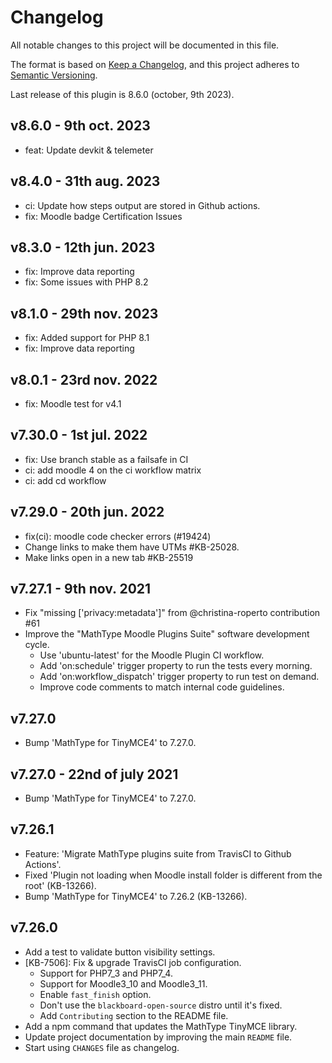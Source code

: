 # Changelog

All notable changes to this project will be documented in this file.

The format is based on [Keep a Changelog](https://keepachangelog.com/en/1.0.0/),
and this project adheres to [Semantic Versioning](https://semver.org/spec/v2.0.0.html).

Last release of this plugin is 8.6.0 (october, 9th 2023).

## v8.6.0 - 9th oct. 2023
- feat: Update devkit & telemeter

## v8.4.0 - 31th aug. 2023
- ci: Update how steps output are stored in Github actions.
- fix: Moodle badge Certification Issues

## v8.3.0 - 12th jun. 2023
- fix: Improve data reporting
- fix: Some issues with PHP 8.2

## v8.1.0 - 29th nov. 2023
- fix: Added support for PHP 8.1
- fix: Improve data reporting

## v8.0.1 - 23rd nov. 2022
- fix: Moodle test for v4.1

## v7.30.0 - 1st jul. 2022
- fix: Use branch stable as a failsafe in CI
- ci: add moodle 4 on the ci workflow matrix
- ci: add cd workflow

## v7.29.0 - 20th jun. 2022

- fix(ci): moodle code checker errors (#19424)
- Change links to make them have UTMs #KB-25028.
- Make links open in a new tab #KB-25519

## v7.27.1 - 9th nov. 2021
- Fix "missing ['privacy:metadata']" from @christina-roperto contribution #61
- Improve the "MathType Moodle Plugins Suite" software development cycle.
  - Use 'ubuntu-latest' for the Moodle Plugin CI workflow.
  - Add 'on:schedule' trigger property to run the tests every morning.
  - Add 'on:workflow_dispatch' trigger property to run test on demand.
  - Improve code comments to match internal code guidelines.
## v7.27.0
- Bump 'MathType for TinyMCE4' to 7.27.0.

## v7.27.0 - 22nd of july 2021
- Bump 'MathType for TinyMCE4' to 7.27.0.

## v7.26.1
- Feature: 'Migrate MathType plugins suite from TravisCI to Github Actions'.
- Fixed 'Plugin not loading when Moodle install folder is different from the root' (KB-13266).
- Bump 'MathType for TinyMCE4' to 7.26.2 (KB-13266).

## v7.26.0
- Add a test to validate button visibility settings.
- [KB-7506]: Fix & upgrade TravisCI job configuration.
  - Support for PHP7_3 and PHP7_4.
  - Support for Moodle3_10 and Moodle3_11.
  - Enable `fast_finish` option.
  - Don't use the `blackboard-open-source` distro until it's fixed.
  - Add `Contributing` section to the README file.
- Add a npm command that updates the MathType TinyMCE library. 
- Update project documentation by improving the main `README` file.
- Start using `CHANGES` file as changelog.
